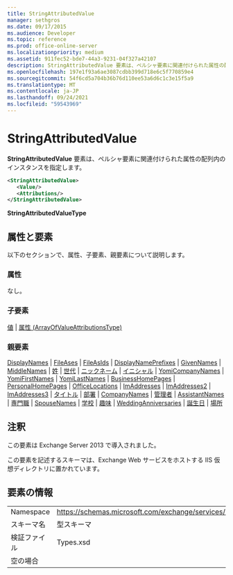 ```yaml
---
title: StringAttributedValue
manager: sethgros
ms.date: 09/17/2015
ms.audience: Developer
ms.topic: reference
ms.prod: office-online-server
ms.localizationpriority: medium
ms.assetid: 911fec52-bde7-44a3-9231-04f327a42107
description: StringAttributedValue 要素は、ペルシャ要素に関連付けられた属性の配列内のインスタンスを指定します。
ms.openlocfilehash: 197e1f93a6ae3087cdbb399d718e6c5f770859e4
ms.sourcegitcommit: 54f6cd5a704b36b76d110ee53a6d6c1c3e15f5a9
ms.translationtype: MT
ms.contentlocale: ja-JP
ms.lasthandoff: 09/24/2021
ms.locfileid: "59543969"
---
```

# <a name="stringattributedvalue"></a>StringAttributedValue

**StringAttributedValue** 要素は、ペルシャ要素に関連付けられた属性の配列内のインスタンスを指定します。 
  
```XML
<StringAttributedValue>
   <Value/>
   <Attributions/>
</StringAttributedValue>
```

 **StringAttributedValueType**
## <a name="attributes-and-elements"></a>属性と要素

以下のセクションで、属性、子要素、親要素について説明します。
  
### <a name="attributes"></a>属性

なし。
  
### <a name="child-elements"></a>子要素

[値](value.md)  | [属性 (ArrayOfValueAttributionsType)](attributions-arrayofvalueattributionstype.md)
  
### <a name="parent-elements"></a>親要素

[DisplayNames](displaynames.md)  | [FileAses](fileases.md)  | [FileAsIds](fileasids.md)  | [DisplayNamePrefixes](displaynameprefixes.md)  | [GivenNames](givennames.md)  | [MiddleNames](middlenames.md)  | [姓](surnames.md)  | [世代](generations.md)  | [ニックネーム](nicknames.md)  | [イニシャル](initials.md)  | [YomiCompanyNames](yomicompanynames.md)  | [YomiFirstNames](yomifirstnames.md)  | [YomiLastNames](yomilastnames.md)  | [BusinessHomePages](businesshomepages.md)  | [PersonalHomePages](personalhomepages.md)  | [OfficeLocations](officelocations.md)  | [ImAddresses](imaddresses.md)  | [ImAddresses2](imaddresses2.md)  | [ImAddresses3](imaddresses3.md)  | [タイトル](titles.md)  | [部署](departments.md)  | [CompanyNames](companynames.md)  | [管理者](managers.md)  | [AssistantNames](assistantnames.md)  | [専門職](professions.md)  | [SpouseNames](spousenames.md)  | [学校](schools.md)  | [趣味](hobbies.md)  | [WeddingAnniversaries](weddinganniversaries.md)  | [誕生日](birthdays.md)  | [場所](locations.md)
  
## <a name="remarks"></a>注釈

この要素は Exchange Server 2013 で導入されました。
  
この要素を記述するスキーマは、Exchange Web サービスをホストする IIS 仮想ディレクトリに置かれています。
  
## <a name="element-information"></a>要素の情報

|||
|:-----|:-----|
|Namespace  <br/> |https://schemas.microsoft.com/exchange/services/2006/types  <br/> |
|スキーマ名  <br/> |型スキーマ  <br/> |
|検証ファイル  <br/> |Types.xsd  <br/> |
|空の場合  <br/> ||
   

